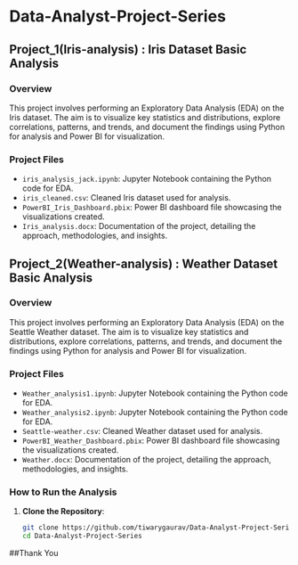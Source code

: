 # Data-Analyst-Project-Series

## Project_1(Iris-analysis) : Iris Dataset Basic Analysis

### Overview
This project involves performing an Exploratory Data Analysis (EDA) on the Iris dataset. The aim is to visualize key statistics and distributions, explore correlations, patterns, and trends, and document the findings using Python for analysis and Power BI for visualization.

### Project Files
- `iris_analysis_jack.ipynb`: Jupyter Notebook containing the Python code for EDA.
- `iris_cleaned.csv`: Cleaned Iris dataset used for analysis.
- `PowerBI_Iris_Dashboard.pbix`: Power BI dashboard file showcasing the visualizations created.
- `Iris_analysis.docx`: Documentation of the project, detailing the approach, methodologies, and insights.

## Project_2(Weather-analysis) : Weather Dataset Basic Analysis

### Overview
This project involves performing an Exploratory Data Analysis (EDA) on the Seattle Weather dataset. The aim is to visualize key statistics and distributions, explore correlations, patterns, and trends, and document the findings using Python for analysis and Power BI for visualization.

### Project Files
- `Weather_analysis1.ipynb`: Jupyter Notebook containing the Python code for EDA.
- `Weather_analysis2.ipynb`: Jupyter Notebook containing the Python code for EDA.
- `Seattle-weather.csv`: Cleaned Weather dataset used for analysis.
- `PowerBI_Weather_Dashboard.pbix`: Power BI dashboard file showcasing the visualizations created.
- `Weather.docx`: Documentation of the project, detailing the approach, methodologies, and insights.

### How to Run the Analysis
1. **Clone the Repository**:
   ```sh
   git clone https://github.com/tiwarygaurav/Data-Analyst-Project-Series.git
   cd Data-Analyst-Project-Series

##Thank You
